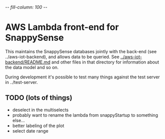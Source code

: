 -*- fill-column: 100 -*-

# AWS Lambda front-end for SnappySense

This maintains the SnappySense databases jointly with the back-end (see ../aws-iot-backend), and
allows data to be queried.  See [../aws-iot-backend/README.md](../aws-iot-backend/README.md) and
other files in that directory for information about the data model and so on.

During development it's possible to test many things against the test server in ../test-server.

## TODO (lots of things)

- deselect in the multiselects
- probably want to rename the lambda from snappyStartup to something else...
- better labeling of the plot
- select date range
